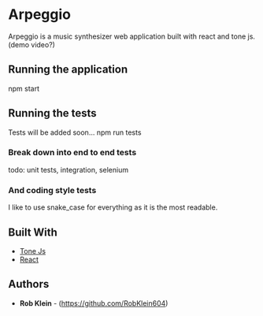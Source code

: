 # Arpeggio

Arpeggio is a music synthesizer web application built with react and tone js. 
(demo video?)

## Running the application

npm start

## Running the tests

Tests will be added soon...
npm run tests

### Break down into end to end tests

todo: unit tests, integration, selenium

### And coding style tests

I like to use snake_case for everything as it is the most readable.

## Built With

* [Tone Js](http://https://tonejs.github.io/)
* [React](https://reactjs.org/)


## Authors

* **Rob Klein** - (https://github.com/RobKlein604)

